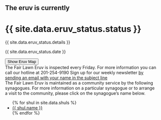 <html>
<head>
    <title>Fair Lawn Eruv is currently {{ site.data.eruv_status.status }}</title>
</head>


<body style = "
        {% if site.data.eruv_status.status == 'Up' %}
                background-color: green;
        {% elsif site.data.eruv_status.status == 'Down' %}
                background-color: red;
        {% endif %}
">
        <div class="eruv {{ site.data.eruv_status.status }}">
                <h2>The eruv is currently</h2>
                <h1>{{ site.data.eruv_status.status }}</h1>
                <p class="details">{{ site.data.eruv_status.details }}</p>
                <p class="date">{{ site.data.eruv_status.date }}</p>
        </div>
        <button>Show Eruv Map</button>
        <div id="map_container" style="display: none">
                ADD MAP EMBED HERE
        </div>
        <div class="info">
                <span>The Fair Lawn Eruv is inspected every Friday.</span>
                <span>For more information you can call our hotline at <a>201-254-9190</a></span>
                <span>Sign up for our weekly newsletter <a href="mailto:fairlawneruv+subscribe@groups.io">by sending an email with your name in the subject line</a></span>
        </div>
        <div class="shuls">
                The Fair Lawn Eruv is maintained as a community service by the following synagogues. For more information on a particular synagogue or to arrange a visit to the community, please click on the synagogue’s name below.
                <ul>
                        {% for shul in site.data.shuls %}
                                <li><a href="{{ shul.link }}" target="_blank">{{ shul.name }}</a></li>
                        {% endfor %}
                </ul>
        </div>
</body>
</html> 